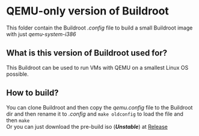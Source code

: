 # QEMU-only version of Buildroot
This folder contain the Buildroot *.config* file to build a small Buildroot image with just *qemu-system-i386*
## What is this version of Buildroot used for?
This Buildroot can be used to run VMs with QEMU on a smallest Linux OS possible.
## How to build?
You can clone Buildroot and then copy the *qemu.config* file to the Buildroot dir and then rename it to *.config* and ```make oldconfig``` to load the file and then ```make```
<br>Or you can just download the pre-build iso (<b><i>Unstable</i></b>) at <a href="https://github.com/raspiduino/.config/releases">Release</a>
